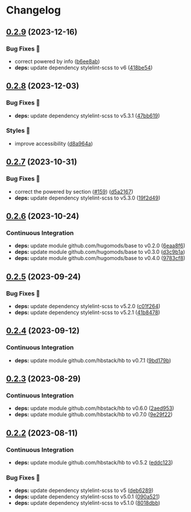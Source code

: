 # Changelog

## [0.2.9](https://github.com/hbstack/footer/compare/v0.2.8...v0.2.9) (2023-12-16)


### Bug Fixes 🐞

* correct powered by info ([b6ee8ab](https://github.com/hbstack/footer/commit/b6ee8ab227d09aba9de6e86eb65da05d422430e3))
* **deps:** update dependency stylelint-scss to v6 ([418be54](https://github.com/hbstack/footer/commit/418be54f294f92b52e6f566759d5f57bc7c1afd6))

## [0.2.8](https://github.com/hbstack/footer/compare/v0.2.7...v0.2.8) (2023-12-03)


### Bug Fixes 🐞

* **deps:** update dependency stylelint-scss to v5.3.1 ([47bb619](https://github.com/hbstack/footer/commit/47bb6197e03fcb36d7c092c1685412e7986950f3))


### Styles 🎨

* improve accessibility ([d8a964a](https://github.com/hbstack/footer/commit/d8a964a7c4d060cd55aea9082343b4a4635a1b79))

## [0.2.7](https://github.com/hbstack/footer/compare/v0.2.6...v0.2.7) (2023-10-31)


### Bug Fixes 🐞

* correct the powered by section ([#159](https://github.com/hbstack/footer/issues/159)) ([d5a2167](https://github.com/hbstack/footer/commit/d5a21679914671278431f057e83499fd2ebab7b8))
* **deps:** update dependency stylelint-scss to v5.3.0 ([19f2d49](https://github.com/hbstack/footer/commit/19f2d4938a314cf3a7b42d91ab1ded21e3a1adf4))

## [0.2.6](https://github.com/hbstack/footer/compare/v0.2.5...v0.2.6) (2023-10-24)


### Continuous Integration

* **deps:** update module github.com/hugomods/base to v0.2.0 ([6eaa8f6](https://github.com/hbstack/footer/commit/6eaa8f6da66ff75bdfbfaaedca5316c2100c5585))
* **deps:** update module github.com/hugomods/base to v0.3.0 ([d3c9b1a](https://github.com/hbstack/footer/commit/d3c9b1a4ebb1a36341a361d66d240758c1308725))
* **deps:** update module github.com/hugomods/base to v0.4.0 ([9783cf8](https://github.com/hbstack/footer/commit/9783cf8eddf7282529f37340bcca9dedbe60c647))

## [0.2.5](https://github.com/hbstack/footer/compare/v0.2.4...v0.2.5) (2023-09-24)


### Bug Fixes 🐞

* **deps:** update dependency stylelint-scss to v5.2.0 ([c01f264](https://github.com/hbstack/footer/commit/c01f264ace00fa4deb6bce546ad6c454304e3c77))
* **deps:** update dependency stylelint-scss to v5.2.1 ([41b8478](https://github.com/hbstack/footer/commit/41b84784d87a319aaee39db9f1195888de64b547))

## [0.2.4](https://github.com/hbstack/footer/compare/v0.2.3...v0.2.4) (2023-09-12)


### Continuous Integration

* **deps:** update module github.com/hbstack/hb to v0.7.1 ([9bd179b](https://github.com/hbstack/footer/commit/9bd179b0b95f49a1c0172e975d8cdcb46f764519))

## [0.2.3](https://github.com/hbstack/footer/compare/v0.2.2...v0.2.3) (2023-08-29)


### Continuous Integration

* **deps:** update module github.com/hbstack/hb to v0.6.0 ([2aed953](https://github.com/hbstack/footer/commit/2aed95322763fd282b6833043eddc12483fa37b1))
* **deps:** update module github.com/hbstack/hb to v0.7.0 ([9e29f22](https://github.com/hbstack/footer/commit/9e29f2273083c6165e085f865be03a059c31c465))

## [0.2.2](https://github.com/hbstack/footer/compare/v0.2.1...v0.2.2) (2023-08-11)


### Continuous Integration

* **deps:** update module github.com/hbstack/hb to v0.5.2 ([eddc123](https://github.com/hbstack/footer/commit/eddc12315d31c5631c09864487d0f2d0387d39e9))


### Bug Fixes 🐞

* **deps:** update dependency stylelint-scss to v5 ([deb6289](https://github.com/hbstack/footer/commit/deb62894a20f2af763c6b1a95be6e84cf80f9629))
* **deps:** update dependency stylelint-scss to v5.0.1 ([090a521](https://github.com/hbstack/footer/commit/090a5210000f5a2091e415706fc30de3f4e349f1))
* **deps:** update dependency stylelint-scss to v5.1.0 ([8018dbb](https://github.com/hbstack/footer/commit/8018dbb1ccdbb642966831018eb27a181b93c066))
